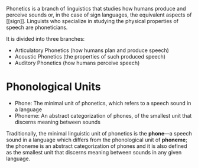 Phonetics is a branch of linguistics that studies how humans produce and perceive sounds or, in the case of sign languages, the equivalent aspects of [[sign]]. Linguists who specialize in studying the physical properties of speech are phoneticians.

It is divided into three branches:
- Articulatory Phonetics (how humans plan and produce speech)
- Acoustic Phonetics (the properties of such produced speech)
- Auditory Phonetics (how humans perceive speech)
# Phonological Units
- Phone: The minimal unit of phonetics, which refers to a speech sound in a language
- Phoneme: An abstract categorization of phones, of the smallest unit that discerns meaning between sounds

Traditionally, the minimal linguistic unit of phonetics is the **phone**—a speech sound in a language which differs from the phonological unit of **phoneme**; the phoneme is an abstract categorization of phones and it is also defined as the smallest unit that discerns meaning between sounds in any given language.
